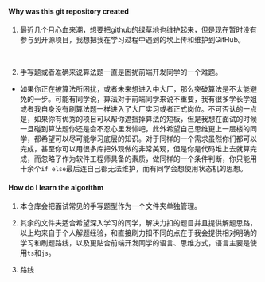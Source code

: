 #### Why was this git repository created

1. 最近几个月心血来潮，想要把github的绿草地也维护起来，但是现在暂时没有参与到开源项目，我想把我在学习过程中遇到的坎上传和维护到GitHub。
<br>

2. 手写题或者准确来说算法题一直是困扰前端开发同学的一个难题。

- 如果你正在被算法所困扰，或者未来想进入中大厂，那么突破算法是不太能避免的一步。可能有同学说，算法对于前端同学来说不重要，我有很多学长学姐或者我自身没有刷算法题一样进入了大厂实习或者正式岗位。不可否认的一点是，如果你有优秀的项目可以帮你遮挡掉算法的短板，但是我想在面试的时候一旦碰到算法题你还是会不忍心里发怵吧，此外希望自己思维更上一层楼的同学，都希望可以尽可能学习底层的知识。对于同样的一个需求虽然你们都可以完成，甚至你可以用很多库把外观做的非常美观，但是你是代码堆上去就算完成，而忽略了作为软件工程师具备的素质，做同样的一个条件判断，你只能用十余个`if else`最后连自己都无法维护，而有同学会想使用状态机的思想。

#### How do I learn the algorithm

1. 本仓库会把面试常见的手写题型作为一个文件夹单独管理。
2. 其余的文件夹适合希望深入学习的同学，解决力扣的题目并且提供解题思路，以上均来自于个人解题经验，和直接刷力扣不同的点在于我会提供相对明确的学习和刷题路线，以及更贴合前端开发同学的语言、思维方式，语言主要是使用`ts`和`js`。

3. 路线
